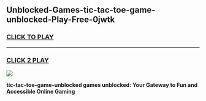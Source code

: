 
## Unblocked-Games-tic-tac-toe-game-unblocked-Play-Free-0jwtk
<h3>
<a href="https://premium76.site?title=tic-tac-toe-game-unblocked&ref=22A">CLICK TO PLAY</a></h3>
<hr>

<h3>
<a href="https://premium76.site?title=tic-tac-toe-game-unblocked&ref=22A">CLICK 2 PLAY</a>
  
</h3>

<a href="https://premium76.site?title=tic-tac-toe-game-unblocked&ref=22A"><img src="https://clearcache.store/games.png"></a>


**tic-tac-toe-game-unblocked games unblocked: Your Gateway to Fun and Accessible Online Gaming**
